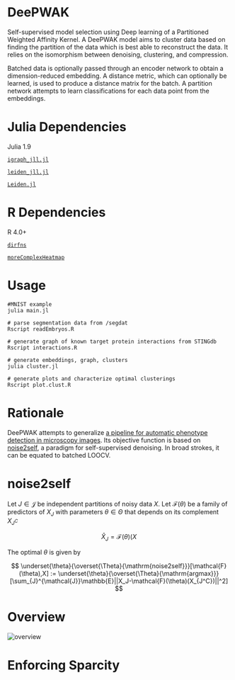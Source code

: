<script
  src="https://cdn.mathjax.org/mathjax/latest/MathJax.js?config=TeX-AMS-MML_HTMLorMML"
  type="text/javascript">
</script>

# DeePWAK
Self-supervised model selection using Deep learning of a Partitioned Weighted Affinity Kernel. A DeePWAK model aims to cluster data based on finding the partition of the data which is best able to reconstruct the data. It relies on the isomorphism between denoising, clustering, and compression. 

Batched data is optionally passed through an encoder network to obtain a dimension-reduced embedding. A distance metric, which can optionally be learned, is used to produce a distance matrix for the batch. A partition network attempts to learn classifications for each data point from the embeddings.

# Julia Dependencies
Julia 1.9

[`igraph_jll.jl`](https://github.com/fcdimitr/igraph_jll.jl)

[`leiden_jll.jl`](https://github.com/fcdimitr/leiden_jll.jl)

[`Leiden.jl`](https://github.com/pitsianis/Leiden.jl)

# R Dependencies
R 4.0+

[`dirfns`](https://github.com/kewiechecki/dirfns)

[`moreComplexHeatmap`](https://github.com/kewiechecki/moreComplexHeatmap)

# Usage
```{bash}
#MNIST example
julia main.jl

# parse segmentation data from /segdat
Rscript readEmbryos.R

# generate graph of known target protein interactions from STINGdb
Rscript interactions.R

# generate embeddings, graph, clusters
julia cluster.jl

# generate plots and characterize optimal clusterings
Rscript plot.clust.R
```

# Rationale
DeePWAK attempts to generalize [a pipeline for automatic phenotype detection in microscopy images](https://github.com/ChristiaenLab/CrobustaScreen).
Its objective function is based on [noise2self](https://arxiv.org/abs/1901.11365), a paradigm for self-supervised denoising. In broad strokes, it can be equated to batched LOOCV.

# noise2self
Let $J \in \mathcal{J}$ be independent partitions of noisy data $X$. Let $\mathcal{F}(\theta)$ be a family of predictors of $X_J$ with parameters $\theta \in \Theta$ that depends on its complement $X_{J^C}$

$$
  \hat{X}_J=\mathcal{F}(\theta)(X
$$

  The optimal $\theta$ is given by

$$
  \underset{\theta}{\overset{\Theta}{\mathrm{noise2self}}}[\mathcal{F}(\theta),X] := \underset{\theta}{\overset{\Theta}{\mathrm{argmax}}}[\sum_{J}^{\mathcal{J}}\mathbb{E}||X_J-\mathcal{F}(\theta)(X_{J^C})||^2]
$$

# Overview
![overview](https://github.com/kewiechecki/DeePWAK/blob/master/tikz/optimization/optimization.png?raw=true)

# Enforcing Sparcity
